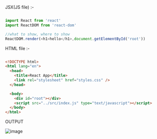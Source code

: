 JSX(JS file) :- 

```js

import React from 'react'
import ReactDOM from 'react-dom'

//what to show, where to show
ReactDOM.render(<h1>hello</h1>,document.getElementById('root'))

```


HTML file :- 

```html

<!DOCTYPE html>
<html lang="en">
  <head>
    <title>React App</title>
    <link rel="stylesheet" href="styles.css" />
  </head>

  <body>
    <div id="root"></div>
    <script src="../src/index.js" type="text/javascript"></script>
  </body>
</html>


```

OUTPUT

![image](https://user-images.githubusercontent.com/75883328/231413152-e56dd2fb-133a-46de-91f5-fb9b0b16af94.png)
